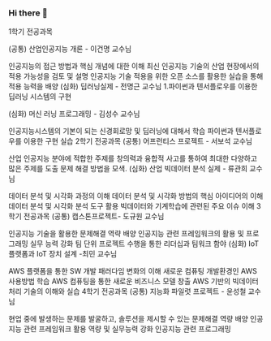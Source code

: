 ### Hi there 👋

<!--
**sangsoonKim/sangsoonKim** is a ✨ _special_ ✨ repository because its `README.md` (this file) appears on your GitHub profile.

Here are some ideas to get you started:

- 🔭 I’m currently working on ...
- 🌱 I’m currently learning ...
- 👯 I’m looking to collaborate on ...
- 🤔 I’m looking for help with ...
- 💬 Ask me about ...
- 📫 How to reach me: ...
- 😄 Pronouns: ...
- ⚡ Fun fact: ...
-->
1학기 전공과목

(공통) 산업인공지능 개론 - 이건명 교수님

인공지능의 접근 방법과 핵심 개념에 대한 이해
최신 인공지능 기술의 산업 현장에서의 적용 가능성을 검토 및 설명
인공지능 기술 적용을 위한 오픈 소스를 활용한 실습을 통해 적용 능력을 배양
(심화) 딥러닝실제 - 전명근 교수님 1.파이썬과 텐서플로우를 이용한 딥러닝 시스템의 구현

(심화) 머신 러닝 프로그래밍 - 김성수 교수님

인공지능시스템의 기본이 되는 신경회로망 및 딥러닝에 대해서 학습
파이썬과 텐서플로우를 이용한 구현 실습
2학기 전공과목 (공통) 어프런티스 프로젝트 - 서보석 교수님

산업 인공지능 분야에 적합한 주제를 창의력과 융합적 사고를 통하여 최대한 다양하고 많은 주제를 도출
문제 해결 방법을 모색.
(심화) 산업 빅데이터 분석 실제 - 류관희 교수님

데이터 분석 및 시각화 과정의 이해
데이터 분석 및 시각화 방법의 핵심 아이디어의 이해
데이터 분석 및 시각화 분석 도구 활용
빅데이터와 기계학습에 관련된 주요 이슈 이해
3학기 전공과목 (공통) 캡스톤프로젝트- 도규원 교수님

인공지능 기술을 활용한 문제해결 역략 배양
인공지능 관련 프레임워크의 활용 및 프로그래밍 실무 능력 강화
팀 단위 프로젝트 수행을 통한 리더십과 팀워크 함야
(심화) IoT 플랫폼과 IoT 장치 설계 -최민 교수님

AWS 플랫폼을 통한 SW 개발 패러다임 변화의 이해
새로운 컴퓨팅 개발환경인 AWS 사용방법 학습
AWS 컴퓨팅을 통한 새로운 비즈니스 모델 창출
AWS 기반의 빅데이터 처리 기술의 이해와 실습
4학기 전공과목 (공통) 지능화 파일럿 프로젝트 - 윤성철 교수님

현업 중에 발생하는 문제를 발굴하고, 솔루션을 제시할 수 있는 문제해결 역량 배양
인공지능 관련 프레임워크 활용 역량 및 실무능력 강화
인공지능 관련 프로그래밍
